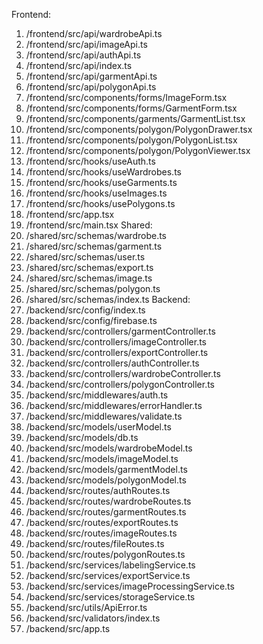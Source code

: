 Frontend:
1. /frontend/src/api/wardrobeApi.ts
2. /frontend/src/api/imageApi.ts
3. /frontend/src/api/authApi.ts
4. /frontend/src/api/index.ts
5. /frontend/src/api/garmentApi.ts
6. /frontend/src/api/polygonApi.ts
7. /frontend/src/components/forms/ImageForm.tsx
8. /frontend/src/components/forms/GarmentForm.tsx
9. /frontend/src/components/garments/GarmentList.tsx
10. /frontend/src/components/polygon/PolygonDrawer.tsx
11. /frontend/src/components/polygon/PolygonList.tsx
12. /frontend/src/components/polygon/PolygonViewer.tsx
13. /frontend/src/hooks/useAuth.ts
14. /frontend/src/hooks/useWardrobes.ts
15. /frontend/src/hooks/useGarments.ts
16. /frontend/src/hooks/useImages.ts
17. /frontend/src/hooks/usePolygons.ts
18. /frontend/src/app.tsx
19. /frontend/src/main.tsx
Shared:
1. /shared/src/schemas/wardrobe.ts
2. /shared/src/schemas/garment.ts
3. /shared/src/schemas/user.ts
4. /shared/src/schemas/export.ts
5. /shared/src/schemas/image.ts
6. /shared/src/schemas/polygon.ts
7. /shared/src/schemas/index.ts
Backend:
1. /backend/src/config/index.ts
2. /backend/src/config/firebase.ts
3. /backend/src/controllers/garmentController.ts
4. /backend/src/controllers/imageController.ts
5. /backend/src/controllers/exportController.ts
6. /backend/src/controllers/authController.ts
7. /backend/src/controllers/wardrobeController.ts
8. /backend/src/controllers/polygonController.ts
9. /backend/src/middlewares/auth.ts
10. /backend/src/middlewares/errorHandler.ts
11. /backend/src/middlewares/validate.ts
12. /backend/src/models/userModel.ts
13. /backend/src/models/db.ts
14. /backend/src/models/wardrobeModel.ts
15. /backend/src/models/imageModel.ts
16. /backend/src/models/garmentModel.ts
17. /backend/src/models/polygonModel.ts
18. /backend/src/routes/authRoutes.ts
19. /backend/src/routes/wardrobeRoutes.ts
20. /backend/src/routes/garmentRoutes.ts
21. /backend/src/routes/exportRoutes.ts
22. /backend/src/routes/imageRoutes.ts
23. /backend/src/routes/fileRoutes.ts
24. /backend/src/routes/polygonRoutes.ts 
25. /backend/src/services/labelingService.ts
26. /backend/src/services/exportService.ts
27. /backend/src/services/imageProcessingService.ts
28. /backend/src/services/storageService.ts
29. /backend/src/utils/ApiError.ts
30. /backend/src/validators/index.ts
31. /backend/src/app.ts